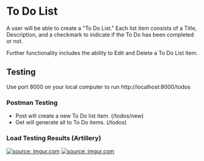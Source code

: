 # To Do List

A user will be able to create a "To Do List." Each list item consists of a Title, Description, and a checkmark to indicate if the To Do has been completed or not. 

Further functionality includes the ability to Edit and Delete a To Do List item.

## Testing

Use port 8000 on your local computer to run http://localhost:8000/todos

### Postman Testing

* Post will create a new To Do list item. (/todos/new)
* Get will generate all to To Do items. (/todos)

### Load Testing Results (Artillery)

<a href="https://imgur.com/r3cCXVs"><img src="https://i.imgur.com/r3cCXVs.png" title="source: imgur.com" /></a>
<a href="https://imgur.com/jeW7213"><img src="https://i.imgur.com/jeW7213.png" title="source: imgur.com" /></a>